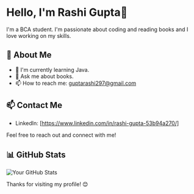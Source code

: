 # Hello, I'm Rashi Gupta👋

I'm a BCA student. I'm passionate about coding and reading books and I love working on my skills.

## 🚀 About Me

- 🌱 I'm currently learning Java.
- 💬 Ask me about books.
- 📫 How to reach me: guptarashi297@gmail.com


## 📫 Contact Me

- LinkedIn: [https://www.linkedin.com/in/rashi-gupta-53b94a270/]

Feel free to reach out and connect with me!

## 📊 GitHub Stats

![Your GitHub Stats](https://github-readme-stats.vercel.app/api?username=Reader-rashi&show_icons=true)


Thanks for visiting my profile! 😊
